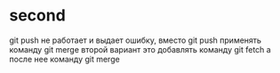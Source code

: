 # second

git push не работает и выдает ошибку, вместо git push применять команду git merge
второй вариант это добавлять команду git fetch а после нее команду git merge
